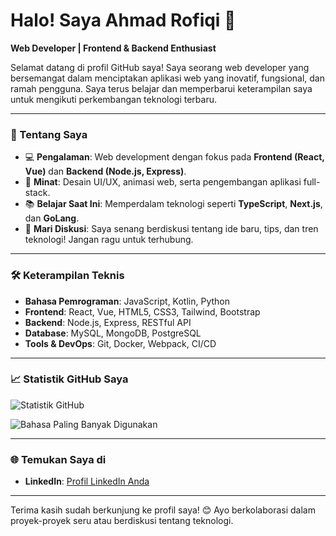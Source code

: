 # Halo! Saya Ahmad Rofiqi 👋

**Web Developer | Frontend & Backend Enthusiast**

Selamat datang di profil GitHub saya! Saya seorang web developer yang bersemangat dalam menciptakan aplikasi web yang inovatif, fungsional, dan ramah pengguna. Saya terus belajar dan memperbarui keterampilan saya untuk mengikuti perkembangan teknologi terbaru.

---

### 🚀 Tentang Saya

- 💻 **Pengalaman**: Web development dengan fokus pada **Frontend (React, Vue)** dan **Backend (Node.js, Express)**.
- 🎨 **Minat**: Desain UI/UX, animasi web, serta pengembangan aplikasi full-stack.
- 📚 **Belajar Saat Ini**: Memperdalam teknologi seperti **TypeScript**, **Next.js**, dan **GoLang**.
- 💬 **Mari Diskusi**: Saya senang berdiskusi tentang ide baru, tips, dan tren teknologi! Jangan ragu untuk terhubung.
  
---

### 🛠️ Keterampilan Teknis

- **Bahasa Pemrograman**: JavaScript, Kotlin, Python
- **Frontend**: React, Vue, HTML5, CSS3, Tailwind, Bootstrap
- **Backend**: Node.js, Express, RESTful API
- **Database**: MySQL, MongoDB, PostgreSQL
- **Tools & DevOps**: Git, Docker, Webpack, CI/CD

---

### 📈 Statistik GitHub Saya

![Statistik GitHub](https://github-readme-stats.vercel.app/api?username=YourUsername&show_icons=true&theme=radical)

![Bahasa Paling Banyak Digunakan](https://github-readme-stats.vercel.app/api/top-langs/?username=YourUsername&layout=compact&theme=radical)

---

### 🌐 Temukan Saya di

- **LinkedIn**: [Profil LinkedIn Anda](https://www.linkedin.com/in/ahmad-rofiqi-8aa90417b/)

---

Terima kasih sudah berkunjung ke profil saya! 😊 Ayo berkolaborasi dalam proyek-proyek seru atau berdiskusi tentang teknologi.

